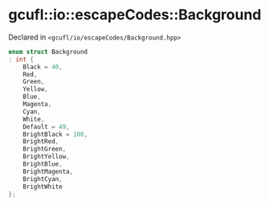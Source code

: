 # gcufl::io::escapeCodes::Background
Declared in `<gcufl/io/escapeCodes/Background.hpp>`
```cpp
enum struct Background
: int {
	Black = 40,
	Red,
	Green,
	Yellow,
	Blue,
	Magenta,
	Cyan,
	White,
	Default = 49,
	BrightBlack = 100,
	BrightRed,
	BrightGreen,
	BrightYellow,
	BrightBlue,
	BrightMagenta,
	BrightCyan,
	BrightWhite
};
```
